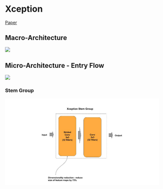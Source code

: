 
# Xception

[Paper](https://arxiv.org/pdf/1610.02357.pdf)

## Macro-Architecture

<img src='macro.png'>

## Micro-Architecture - Entry Flow

<img src='micro-entry.png'>

### Stem Group

<img src="stem.jpg">


